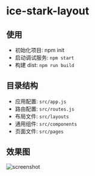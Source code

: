 # ice-stark-layout

## 使用
- 初始化项目: npm init
- 启动调试服务: `npm start`
- 构建 dist: `npm run build`

## 目录结构

- 应用配置: `src/app.js`
- 路由配置: `src/routes.js`
- 布局文件: `src/layouts`
- 通用组件: `src/components`
- 页面文件: `src/pages`

## 效果图

![screenshot](https://img.alicdn.com/tfs/TB14igtaVT7gK0jSZFpXXaTkpXa-2878-1368.png)
